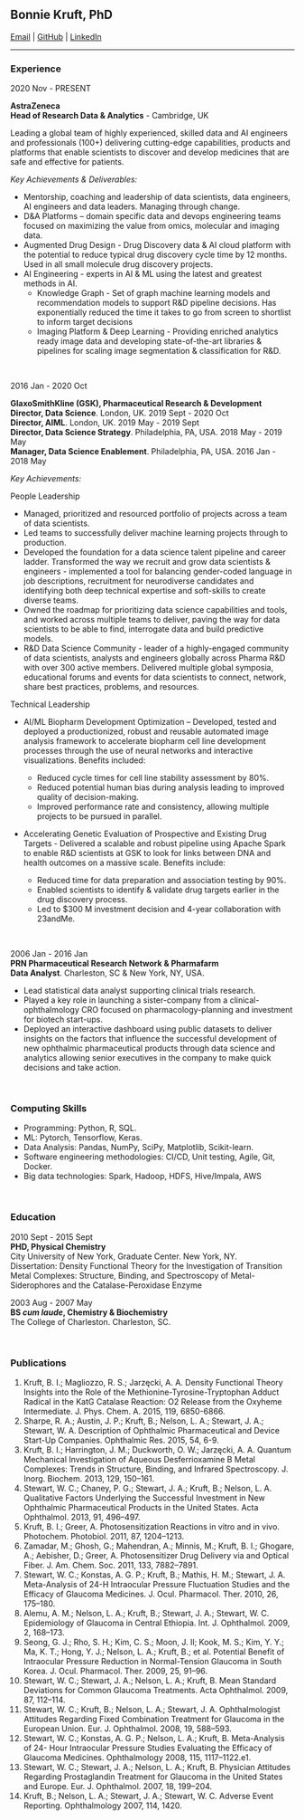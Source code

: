 
## Bonnie Kruft, PhD
[Email](mailto:bonnie.kruft@gmail.com)  |   [GitHub](http://github.com/bonniekruft)  |  [LinkedIn](http://linkedin.com/in/bonniekruft)

______________________________________________________________________________________________________________________________________________________________________________

### Experience
  
2020 Nov - PRESENT  

**AstraZeneca**      
**Head of Research Data & Analytics** - Cambridge, UK					     
				         	                    
Leading a global team of highly experienced, skilled data and AI engineers and professionals (100+) delivering cutting-edge capabilities, products and platforms that enable scientists to discover and develop medicines that are safe and effective for patients.  

*Key Achievements & Deliverables:*

*	Mentorship, coaching and leadership of data scientists, data engineers, AI engineers and data leaders. Managing through change. 
*	D&A Platforms – domain specific data and devops engineering teams focused on maximizing the value from omics, molecular and imaging data.
*	Augmented Drug Design - Drug Discovery data & AI cloud platform with the potential to reduce typical drug discovery cycle time by 12 months. Used in all small molecule drug discovery projects. 
* AI Engineering - experts in AI & ML using the latest and greatest methods in AI.
  * Knowledge Graph - Set of graph machine learning models and recommendation models to support R&D pipeline decisions. Has exponentially reduced the time it takes to go from screen to shortlist to inform target decisions
  * Imaging Platform & Deep Learning - Providing enriched analytics ready image data and developing state-of-the-art libraries & pipelines for scaling image segmentation & classification for R&D.     
<br/>  

2016 Jan - 2020 Oct

**GlaxoSmithKline (GSK), Pharmaceutical Research & Development**  
**Director, Data Science**. London, UK. 2019 Sept - 2020 Oct					            	              
**Director, AIML**. London, UK. 2019 May - 2019 Sept  	               		                                                       	                                  
**Director, Data Science Strategy**. Philadelphia, PA, USA. 2018 May - 2019 May                             	                               
**Manager, Data Science Enablement**. Philadelphia, PA, USA.  2016 Jan - 2018 May    

*Key Achievements:*  

People Leadership                                                      	      
*	Managed, prioritized and resourced portfolio of projects across a team of data scientists.
*	Led teams to successfully deliver machine learning projects through to production.
*	Developed the foundation for a data science talent pipeline and career ladder. Transformed the way we recruit and grow data scientists & engineers - implemented a tool for balancing gender-coded language in job descriptions, recruitment for neurodiverse candidates and identifying both deep technical expertise and soft-skills to create diverse teams.
*	Owned the roadmap for prioritizing data science capabilities and tools, and worked across multiple teams to deliver, paving the way for data scientists to be able to find, interrogate data and build predictive models.
* R&D Data Science Community - leader of a highly-engaged community of data scientists, analysts and engineers globally across Pharma R&D with over 300 active members. Delivered multiple global symposia, educational forums and events for data scientists to connect, network, share best practices, problems, and resources.  

Technical Leadership   
* AI/ML Biopharm Development Optimization – Developed, tested and deployed a productionized, robust and reusable automated image analysis framework to accelerate biopharm cell line development processes through the use of neural networks and interactive visualizations. Benefits included:  
  *	Reduced cycle times for cell line stability assessment by 80%.
  *	Reduced potential human bias during analysis leading to improved quality of decision-making.
  *	Improved performance rate and consistency, allowing multiple projects to be pursued in parallel.

* Accelerating Genetic Evaluation of Prospective and Existing Drug Targets - Delivered a scalable and robust pipeline using Apache Spark to enable R&D scientists at GSK to look for links between DNA and health outcomes on a massive scale. Benefits include:  
  *	Reduced time for data preparation and association testing by 90%. 
  *	Enabled scientists to identify & validate drug targets earlier in the drug discovery process.  
  * Led to $300 M investment decision and 4-year collaboration with 23andMe.  
  
    
<br/>  

2006 Jan - 2016 Jan      
**PRN Pharmaceutical Research Network & Pharmafarm**                		      
**Data Analyst**. Charleston, SC & New York, NY, USA.                                                                  	   
  * Lead statistical data analyst supporting clinical trials research.  
  * Played a key role in launching a sister-company from a clinical-ophthalmology CRO focused on pharmacology-planning and investment for biotech start-ups.  
  * Deployed an interactive dashboard using public datasets to deliver insights on the factors that influence the successful development of new ophthalmic pharmaceutical products through data science and analytics allowing senior executives in the company to make quick decisions and take action.  

<br/>  

### Computing Skills  
*	Programming: Python, R, SQL.
*	ML: Pytorch, Tensorflow, Keras.
*	Data Analysis: Pandas, NumPy, SciPy, Matplotlib, Scikit-learn.
*	Software engineering methodologies: CI/CD, Unit testing, Agile, Git, Docker.
*	Big data technologies: Spark, Hadoop, HDFS, Hive/Impala, AWS 

<br/>  

### Education       
2010 Sept - 2015 Sept  
**PHD, Physical Chemistry**                   		
City University of New York, Graduate Center. New York, NY.      
Dissertation: Density Functional Theory for the Investigation of Transition Metal Complexes: Structure, Binding, and Spectroscopy of Metal-Siderophores and the Catalase-Peroxidase Enzyme  

2003 Aug - 2007 May  
**BS *cum laude*, Chemistry & Biochemistry**                                        	       	
The College of Charleston. Charleston, SC.      


<br/>  

### Publications    
1. 	Kruft, B. I.; Magliozzo, R. S.; Jarzęcki, A. A. Density Functional Theory Insights into the Role of the Methionine-Tyrosine-Tryptophan Adduct Radical in the KatG Catalase Reaction: O2 Release from the Oxyheme Intermediate. J. Phys. Chem. A. 2015, 119, 6850-6866.
2. 	Sharpe, R. A.; Austin, J. P.; Kruft, B.; Nelson, L. A.; Stewart, J. A.; Stewart, W. A. Description of Ophthalmic Pharmaceutical and Device Start-Up Companies. Ophthalmic Res. 2015, 54, 6-9.
3. 	Kruft, B. I.; Harrington, J. M.; Duckworth, O. W.; Jarzęcki, A. A. Quantum Mechanical Investigation of Aqueous Desferrioxamine B Metal Complexes: Trends in Structure, Binding, and Infrared Spectroscopy. J. Inorg. Biochem. 2013, 129, 150–161.
4. 	Stewart, W. C.; Chaney, P. G.; Stewart, J. A.; Kruft, B.; Nelson, L. A. Qualitative Factors Underlying the Successful Investment in New Ophthalmic Pharmaceutical Products in the United States. Acta Ophthalmol. 2013, 91, 496–497.
5. 	Kruft, B. I.; Greer, A. Photosensitization Reactions in vitro and in vivo. Photochem. Photobiol. 2011, 87, 1204–1213.
6. 	Zamadar, M.; Ghosh, G.; Mahendran, A.; Minnis, M.; Kruft, B. I.; Ghogare, A.; Aebisher, D.; Greer, A. Photosensitizer Drug Delivery via and Optical Fiber. J. Am. Chem. Soc. 2011, 133, 7882–7891.
7. 	Stewart, W. C.; Konstas, A. G. P.; Kruft, B.; Mathis, H. M.; Stewart, J. A. Meta-Analysis of 24-H Intraocular Pressure Fluctuation Studies and the Efficacy of Glaucoma Medicines. J. Ocul. Pharmacol. Ther. 2010, 26, 175–180.
8. 	Alemu, A. M.; Nelson, L. A.; Kruft, B.; Stewart, J. A.; Stewart, W. C. Epidemiology of Glaucoma in Central Ethiopia. Int. J. Ophthalmol. 2009, 2, 168–173.
9. 	Seong, G. J.; Rho, S. H.; Kim, C. S.; Moon, J. Il; Kook, M. S.; Kim, Y. Y.; Ma, K. T.; Hong, Y. J.; Nelson, L. A.; Kruft, B.; et al. Potential Benefit of Intraocular Pressure Reduction in Normal-Tension Glaucoma in South Korea. J. Ocul. Pharmacol. Ther. 2009, 25, 91–96.
10.  Stewart, W. C.; Stewart, J. A.; Nelson, L. A.; Kruft, B. Mean Standard Deviations for Common Glaucoma Treatments. Acta Ophthalmol. 2009, 87, 112–114.
11.  Stewart, W. C.; Kruft, B.; Nelson, L. A.; Stewart, J. A. Ophthalmologist Attitudes Regarding Fixed Combination Treatment for Glaucoma in the European Union. Eur. J. Ophthalmol. 2008, 19, 588–593.
12.  Stewart, W. C.; Konstas, A. G. P.; Nelson, L. A.; Kruft, B. Meta-Analysis of 24- Hour Intraocular Pressure Studies Evaluating the Efficacy of Glaucoma Medicines. Ophthalmology 2008, 115, 1117–1122.e1.
13.  Stewart, W. C.; Stewart, J. A.; Nelson, L. A.; Kruft, B. Physician Attitudes Regarding Prostaglandin Treatment for Glaucoma in the United States and Europe. Eur. J. Ophthalmol. 2007, 18, 199–204.
14.  Kruft, B.; Nelson, L. A.; Stewart, J. A.; Stewart, W. C. Adverse Event Reporting. Ophthalmology 2007, 114, 1420.
